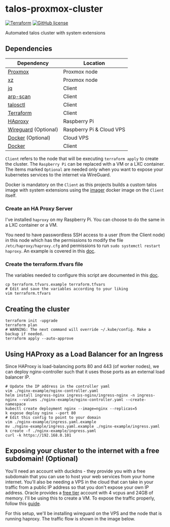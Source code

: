 # talos-proxmox-cluster

[![Terraform](https://github.com/Naman1997/talos-proxmox-cluster/actions/workflows/terraform.yml/badge.svg)](https://github.com/Naman1997/talos-proxmox-cluster/actions/workflows/terraform.yml)
[![GitHub license](https://img.shields.io/github/license/Naereen/StrapDown.js.svg)](https://github.com/Naman1997/simple-fcos-cluster/blob/main/LICENSE)

Automated talos cluster with system extensions

## Dependencies

| Dependency | Location |
| ------ | ------ |
| [Proxmox](https://www.proxmox.com/en/proxmox-ve) | Proxmox node |
| [xz](https://en.wikipedia.org/wiki/XZ_Utils) | Proxmox node |
| [jq](https://stedolan.github.io/jq/) | Client |
| [arp-scan](https://linux.die.net/man/1/arp-scan) | Client |
| [talosctl](https://www.talos.dev/latest/learn-more/talosctl/) | Client |
| [Terraform](https://www.terraform.io/) | Client |
| [HAproxy](http://www.haproxy.org/) | Raspberry Pi |
| [Wireguard](https://www.wireguard.com/) (Optional) | Raspberry Pi & Cloud VPS |
| [Docker](https://docs.docker.com/) (Optional) | Cloud VPS |
| [Docker](https://docs.docker.com/) | Client |

`Client` refers to the node that will be executing `terraform apply` to create the cluster. The `Raspberry Pi` can be replaced with a VM or a LXC container. The items marked `Optional` are needed only when you want to expose your kubernetes services to the internet via WireGuard.

Docker is mandatory on the `Client` as this projects builds a custom talos image with system extensions using the [imager](https://github.com/siderolabs/talos/pkgs/container/installer) docker image on the `Client` itself.

### Create an HA Proxy Server

I've installed `haproxy` on my Raspberry Pi. You can choose to do the same in a LXC container or a VM.

You need to have passwordless SSH access to a user (from the Client node) in this node which has the permissions to modify the file `/etc/haproxy/haproxy.cfg` and permissions to run `sudo systemctl restart haproxy`. An example is covered in this [doc](https://github.com/Naman1997/talos-proxmox-cluster/blob/main/docs/HA_Proxy.md).


### Create the terraform.tfvars file

The variables needed to configure this script are documented in this [doc](https://github.com/Naman1997/talos-proxmox-cluster/blob/main/docs/Variables.md).

```
cp terraform.tfvars.example terraform.tfvars
# Edit and save the variables according to your liking
vim terraform.tfvars
```


## Creating the cluster

```
terraform init -upgrade
terraform plan
# WARNING: The next command will override ~/.kube/config. Make a backup if needed.
terraform apply --auto-approve
```

## Using HAProxy as a Load Balancer for an Ingress

Since HAProxy is load-balancing ports 80 and 443 (of worker nodes), we can deploy nginx-controller such that it uses those ports as an external load balancer IP.

```
# Update the IP address in the controller yaml
vim ./nginx-example/nginx-controller.yaml
helm install ingress-nginx ingress-nginx/ingress-nginx -n ingress-nginx --values ./nginx-example/nginx-controller.yaml --create-namespace
kubectl create deployment nginx --image=nginx --replicas=5
k expose deploy nginx --port 80
# Edit this config to point to your domain
vim ./nginx-example/ingress.yaml.example
mv ./nginx-example/ingress.yaml.example ./nginx-example/ingress.yaml
k create -f ./nginx-example/ingress.yaml
curl -k https://192.168.0.101
```

## Exposing your cluster to the internet with a free subdomain! (Optional)

You'll need an account with duckdns - they provide you with a free subdomain that you can use to host your web services from your home internet. You'll also be needing a VPS in the cloud that can take in your traffic from a public IP address so that you don't expose your own IP address. Oracle provides a [free tier](https://www.oracle.com/in/cloud/free/) account with 4 vcpus and 24GB of memory. I'll be using this to create a VM. To expose the traffic properly, follow this [guide](https://github.com/Naman1997/simple-fcos-cluster/blob/main/docs/Wireguard_Setup.md).

For this setup, we'll be installing wireguard on the VPS and the node that is running haproxy. The traffic flow is shown in the image below.
